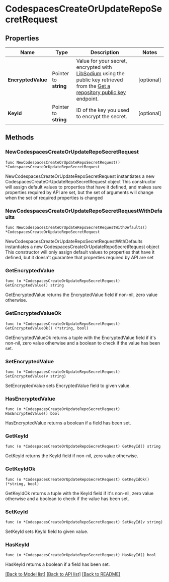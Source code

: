 # CodespacesCreateOrUpdateRepoSecretRequest

## Properties

Name | Type | Description | Notes
------------ | ------------- | ------------- | -------------
**EncryptedValue** | Pointer to **string** | Value for your secret, encrypted with [LibSodium](https://libsodium.gitbook.io/doc/bindings_for_other_languages) using the public key retrieved from the [Get a repository public key](https://docs.github.com/rest/reference/codespaces#get-a-repository-public-key) endpoint. | [optional] 
**KeyId** | Pointer to **string** | ID of the key you used to encrypt the secret. | [optional] 

## Methods

### NewCodespacesCreateOrUpdateRepoSecretRequest

`func NewCodespacesCreateOrUpdateRepoSecretRequest() *CodespacesCreateOrUpdateRepoSecretRequest`

NewCodespacesCreateOrUpdateRepoSecretRequest instantiates a new CodespacesCreateOrUpdateRepoSecretRequest object
This constructor will assign default values to properties that have it defined,
and makes sure properties required by API are set, but the set of arguments
will change when the set of required properties is changed

### NewCodespacesCreateOrUpdateRepoSecretRequestWithDefaults

`func NewCodespacesCreateOrUpdateRepoSecretRequestWithDefaults() *CodespacesCreateOrUpdateRepoSecretRequest`

NewCodespacesCreateOrUpdateRepoSecretRequestWithDefaults instantiates a new CodespacesCreateOrUpdateRepoSecretRequest object
This constructor will only assign default values to properties that have it defined,
but it doesn't guarantee that properties required by API are set

### GetEncryptedValue

`func (o *CodespacesCreateOrUpdateRepoSecretRequest) GetEncryptedValue() string`

GetEncryptedValue returns the EncryptedValue field if non-nil, zero value otherwise.

### GetEncryptedValueOk

`func (o *CodespacesCreateOrUpdateRepoSecretRequest) GetEncryptedValueOk() (*string, bool)`

GetEncryptedValueOk returns a tuple with the EncryptedValue field if it's non-nil, zero value otherwise
and a boolean to check if the value has been set.

### SetEncryptedValue

`func (o *CodespacesCreateOrUpdateRepoSecretRequest) SetEncryptedValue(v string)`

SetEncryptedValue sets EncryptedValue field to given value.

### HasEncryptedValue

`func (o *CodespacesCreateOrUpdateRepoSecretRequest) HasEncryptedValue() bool`

HasEncryptedValue returns a boolean if a field has been set.

### GetKeyId

`func (o *CodespacesCreateOrUpdateRepoSecretRequest) GetKeyId() string`

GetKeyId returns the KeyId field if non-nil, zero value otherwise.

### GetKeyIdOk

`func (o *CodespacesCreateOrUpdateRepoSecretRequest) GetKeyIdOk() (*string, bool)`

GetKeyIdOk returns a tuple with the KeyId field if it's non-nil, zero value otherwise
and a boolean to check if the value has been set.

### SetKeyId

`func (o *CodespacesCreateOrUpdateRepoSecretRequest) SetKeyId(v string)`

SetKeyId sets KeyId field to given value.

### HasKeyId

`func (o *CodespacesCreateOrUpdateRepoSecretRequest) HasKeyId() bool`

HasKeyId returns a boolean if a field has been set.


[[Back to Model list]](../README.md#documentation-for-models) [[Back to API list]](../README.md#documentation-for-api-endpoints) [[Back to README]](../README.md)


